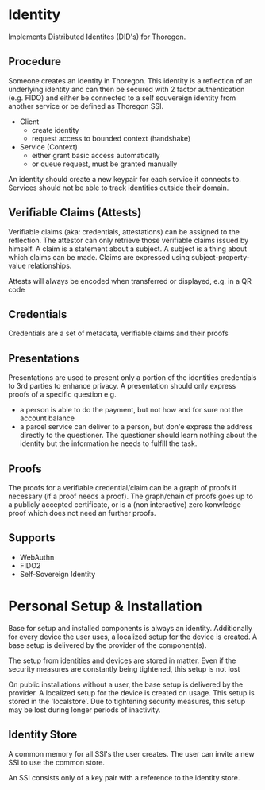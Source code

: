 Identity
========

Implements Distributed Identites (DID's) for Thoregon.

## Procedure

Someone creates an Identity in Thoregon. This identity is a reflection
of an underlying identity and can then be secured with 2 factor authentication 
(e.g. FIDO) and either be connected to a self souvereign identity from another service
or be defined as Thoregon SSI. 

- Client    
    - create identity
    - request access to bounded context (handshake)
- Service (Context)
    - either grant basic access automatically
    - or queue request, must be granted manually 

An identity should create a new keypair for each service it connects to.
Services should not be able to track identities outside their domain.

## Verifiable Claims (Attests)

Verifiable claims (aka: credentials, attestations) can be assigned to the reflection.
The attestor can only retrieve those verifiable claims issued by himself. 
A claim is a statement about a subject. A subject is a thing about which claims can be made. 
Claims are expressed using subject-property-value relationships.

Attests will always be encoded when transferred or displayed, e.g. in a QR code
 
 ## Credentials
 Credentials are a set of metadata, verifiable claims and their proofs
 
 ## Presentations
 Presentations are used to present only a portion of the identities credentials to 3rd parties to enhance privacy.
 A presentation should only express proofs of a specific question e.g. 
 - a person is able to do the payment, but not how and for sure not the account balance
 - a parcel service can deliver to a person, but don'e express the address directly to the questioner.
 The questioner should learn nothing about the identity but the information he needs to fulfill the task. 

## Proofs
The proofs for a verifiable credential/claim can be a graph of proofs if necessary (if a proof needs a proof).
The graph/chain of proofs goes up to a publicly accepted certificate, or is a (non interactive) zero konwledge 
proof which does not need an further proofs.

## Supports
- WebAuthn
- FIDO2
- Self-Sovereign Identity

# Personal Setup & Installation

Base for setup and installed components is always an identity. 
Additionally for every device the user uses, a localized setup for the device is created.
A base setup is delivered by the provider of the component(s).

The setup from identities and devices are stored in matter. Even if the security measures are constantly 
being tightened, this setup is not lost

On public installations without a user, the base setup is delivered by the provider. 
A localized setup for the device is created on usage. This setup is stored in the 'localstore'.
Due to tightening security measures, this setup may be lost during longer periods of inactivity.

## Identity Store

A common memory for all SSI's the user creates. The user can invite a new SSI to 
use the common store.

An SSI consists only of a key pair with a reference to the identity store.
   
